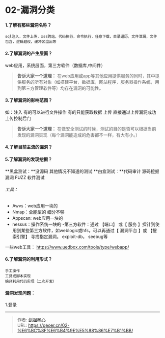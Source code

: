 # 02-漏洞分类



  
#### 1.了解有那些漏洞名称？

    sql注入，文件上传，xss跨站，代码执行，命令执行，任意下载，目录遍历，文件泄漏，文件包含，逻辑越权，缓冲区溢出等

  
#### 2.了解漏洞的产生层面？

web应用，系统层面，第三方软件（数据库,中间件）

 >  **告诉大家一个道理：** 在web应用或app等其他应用提供服务的同时，其中提供服务的所有对象（如搭建平台，数据库，网站程序，服务器操作系统，用到第三方管理软件等）均存在漏洞的可能性。

  
#### 3.了解漏洞的影响范围？

如：注入 有的可以进行文件操作 有的只能获取数据
       上传  直接通过上传漏洞成功上传控制后门

> **告诉大家一个道理：** 在做安全测试的时候，测试的目的是否可以根据当前发现的漏洞实现（每个漏洞能造成的危害都不一样，有大有小。）


  
#### 4.了解目前主流的漏洞？


  
#### 5.了解漏洞的发现挖掘？

**黑盒测试：**没源码 其他情况不知道的测试
**白盒测试：**代码审计  源码挖掘漏洞  FUZZ 软件测试

###### 工具：

- Awvs：web应用一块的
- Nmap：全能型的 细分不够
- Appscan:  web应用一块的
- nessus：操作系统一块的
  -第三方软件：通过 【端口】 或【 服务 】探针到使用到某些第三方软件，如weblogic或hfs，可以再通过【 漏洞平台 】或 【搜索引擎】 寻找指定漏洞。
  exploit-db，    seebug等

一些web工具：  https://www.uedbox.com/tools/type/webapp/




  
#### 6.了解漏洞的利用形式？

    手工操作
    工具或脚本实现
    编译利用代码实现（二次开发）



  
#### 漏洞发现问题：

1.登录



---

> 作者: [剑胆琴心](http://geoer.cn)  
> URL: https://geoer.cn/02-%E6%BC%8F%E6%B4%9E%E5%88%86%E7%B1%BB/  

